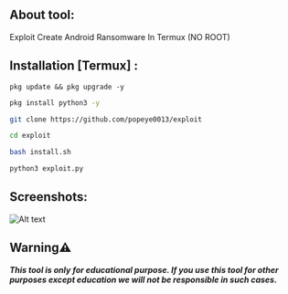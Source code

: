 ## About tool:

Exploit Create Android Ransomware In Termux (NO ROOT)

## Installation [Termux] :

```
pkg update && pkg upgrade -y
```
```bash
pkg install python3 -y
```
```bash
git clone https://github.com/popeye0013/exploit
```
```bash
cd exploit
```
```bash
bash install.sh
```
```bash
python3 exploit.py
```

## Screenshots:

![Alt text](https://github.com/popeye0013/Exploit/blob/main/Screenshot/Screenshot_01.png)

## Warning⚠️
***This tool is only for educational purpose. If you use this tool for other purposes except education we will not be responsible in such cases.***
